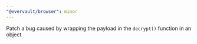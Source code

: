 ```yaml
---
"@evervault/browser": minor
---
```


Patch a bug caused by wrapping the payload in the `decrypt()` function in an object.

